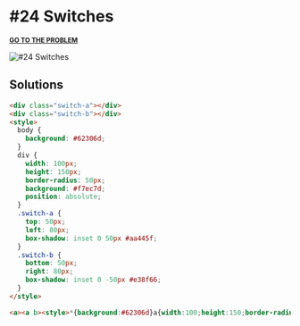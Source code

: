 # #24 Switches

<p>
  <sup>
    <a href="https://cssbattle.dev/play/24"><strong>GO TO THE PROBLEM</strong></a>
  </sup>
</p>

![#24 Switches](https://cssbattle.dev/targets/24.png)

## Solutions

```html
<div class="switch-a"></div>
<div class="switch-b"></div>
<style>
  body {
    background: #62306d;
  }
  div {
    width: 100px;
    height: 150px;
    border-radius: 50px;
    background: #f7ec7d;
    position: absolute;
  }
  .switch-a {
    top: 50px;
    left: 80px;
    box-shadow: inset 0 50px #aa445f;
  }
  .switch-b {
    bottom: 50px;
    right: 80px;
    box-shadow: inset 0 -50px #e38f66;
  }
</style>
```

```html
<a><a b><style>*{background:#62306d}a{width:100;height:150;border-radius:50px;background:#f7ec7d;position:fixed;top:50;left:80;box-shadow:inset 0 50px#aa445f}a[b]{top:100;left:220;box-shadow:inset 0 -50px#e38f66
```

